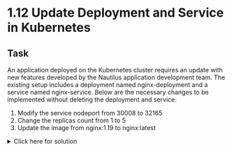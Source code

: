 # 1.12 Update Deployment and Service in Kubernetes

## Task
An application deployed on the Kubernetes cluster requires an update with new features developed by the Nautilus application development team. The existing setup includes a deployment named nginx-deployment and a service named nginx-service. Below are the necessary changes to be implemented without deleting the deployment and service:

1. Modify the service nodeport from 30008 to 32165
2. Change the replicas count from 1 to 5
3. Update the image from nginx:1.19 to nginx:latest
<details>
  <summary>Click here for solution</summary>

  ## Solution
</details>
